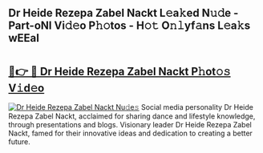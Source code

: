 ## Dr Heide Rezepa Zabel Nackt L𝚎a𝚔ed N𝚞𝚍e - Part-oNl Vi𝚍𝚎o P𝚑𝚘tos - H𝚘𝚝 O𝚗𝚕yf𝚊ns L𝚎a𝚔s wEEaI

# <h2><a href="http://kfcirrp.oniu.top/?m=Dr+Heide+Rezepa+Zabel+Nackt">🔗👉 🔴 Dr Heide Rezepa Zabel Nackt P𝚑ot𝚘𝚜 V𝚒d𝚎o</a></h2>

[![Dr Heide Rezepa Zabel Nackt Nu𝚍e𝚜](https://i.imgur.com/0qMVB7G.gif)](http://kfcirrp.oniu.top/?m=Dr+Heide+Rezepa+Zabel+Nackt)
Social media personality Dr Heide Rezepa Zabel Nackt, acclaimed for sharing dance and lifestyle knowledge, through presentations and blogs. Visionary leader Dr Heide Rezepa Zabel Nackt, famed for their innovative ideas and dedication to creating a better future.  
